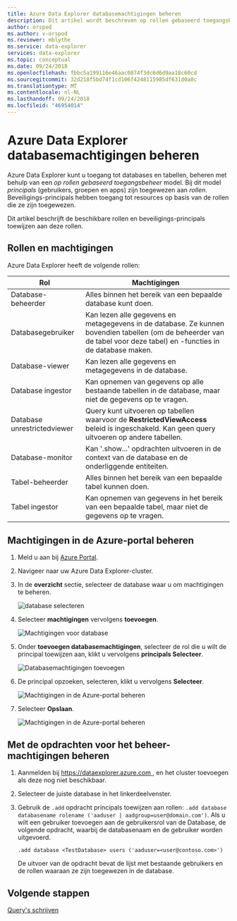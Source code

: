 ```yaml
---
title: Azure Data Explorer databasemachtigingen beheren
description: Dit artikel wordt beschreven op rollen gebaseerd toegangsbeheer voor databases en tabellen in Azure Data Explorer.
author: orspod
ms.author: v-orspod
ms.reviewer: mblythe
ms.service: data-explorer
services: data-explorer
ms.topic: conceptual
ms.date: 09/24/2018
ms.openlocfilehash: fbbc5a199116e46aac0874f3dc6d6d9aa18c60cd
ms.sourcegitcommit: 32d218f5bd74f1cd106f4248115985df631d0a8c
ms.translationtype: MT
ms.contentlocale: nl-NL
ms.lasthandoff: 09/24/2018
ms.locfileid: "46954014"
---
```

# <a name="manage-azure-data-explorer-database-permissions"></a>Azure Data Explorer databasemachtigingen beheren

Azure Data Explorer kunt u toegang tot databases en tabellen, beheren met behulp van een *op rollen gebaseerd toegangsbeheer* model. Bij dit model *principals* (gebruikers, groepen en apps) zijn toegewezen aan *rollen*. Beveiligings-principals hebben toegang tot resources op basis van de rollen die ze zijn toegewezen.

Dit artikel beschrijft de beschikbare rollen en beveiligings-principals toewijzen aan deze rollen.

## <a name="roles-and-permissions"></a>Rollen en machtigingen

Azure Data Explorer heeft de volgende rollen:

|Rol                       |Machtigingen                                                                        |
|---------------------------|-----------------------------------------------------------------------------------|
|Database-beheerder             |Alles binnen het bereik van een bepaalde database kunt doen.|
|Databasegebruiker              |Kan lezen alle gegevens en metagegevens in de database. Ze kunnen bovendien tabellen (om de beheerder van de tabel voor deze tabel) en -functies in de database maken.|
|Database-viewer            |Kan lezen alle gegevens en metagegevens in de database.|
|Database ingestor          |Kan opnemen van gegevens op alle bestaande tabellen in de database, maar niet de gegevens op te vragen.|
|Database unrestrictedviewer|Query kunt uitvoeren op tabellen waarvoor de **RestrictedViewAccess** beleid is ingeschakeld. Kan geen query uitvoeren op andere tabellen.|
|Database-monitor           |Kan '.show...' opdrachten uitvoeren in de context van de database en de onderliggende entiteiten.|
|Tabel-beheerder                |Alles binnen het bereik van een bepaalde tabel kunnen doen. |
|Tabel ingestor             |Kan opnemen van gegevens in het bereik van een bepaalde tabel, maar niet de gegevens op te vragen.|

## <a name="manage-permissions-in-the-azure-portal"></a>Machtigingen in de Azure-portal beheren

1. Meld u aan bij [Azure Portal](https://portal.azure.com/).

1. Navigeer naar uw Azure Data Explorer-cluster.

1. In de **overzicht** sectie, selecteer de database waar u om machtigingen te beheren.

    ![database selecteren](media/manage-database-permissions/select-database.png)

1. Selecteer **machtigingen** vervolgens **toevoegen**.

    ![Machtigingen voor database](media/manage-database-permissions/database-permissions.png)

1. Onder **toevoegen databasemachtigingen**, selecteer de rol die u wilt de principal toewijzen aan, klikt u vervolgens **principals Selecteer**.

    ![Databasemachtigingen toevoegen](media/manage-database-permissions/add-permission.png)

1. De principal opzoeken, selecteren, klikt u vervolgens **Selecteer**.

    ![Machtigingen in de Azure-portal beheren](media/manage-database-permissions/new-principals.png)

1. Selecteer **Opslaan**.

    ![Machtigingen in de Azure-portal beheren](media/manage-database-permissions/save-permission.png)

## <a name="manage-permissions-with-management-commands"></a>Met de opdrachten voor het beheer-machtigingen beheren

1. Aanmelden bij [ https://dataexplorer.azure.com ](https://dataexplorer.azure.com), en het cluster toevoegen als deze nog niet beschikbaar.

1. Selecteer de juiste database in het linkerdeelvenster.

1. Gebruik de `.add` opdracht principals toewijzen aan rollen: `.add database databasename rolename ('aaduser | aadgroup=user@domain.com')`. Als u wilt een gebruiker toevoegen aan de gebruikersrol van de Database, de volgende opdracht, waarbij de databasenaam en de gebruiker worden uitgevoerd.

    ```Kusto
    .add database <TestDatabase> users ('aaduser=<user@contoso.com>')
    ```

    De uitvoer van de opdracht bevat de lijst met bestaande gebruikers en de rollen waaraan ze zijn toegewezen in de database.

## <a name="next-steps"></a>Volgende stappen

[Query's schrijven](write-queries.md)